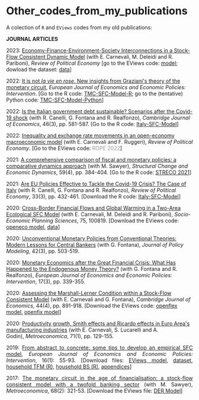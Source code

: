 # Other_codes_from_my_publications

A colection of `R` and `EViews` codes from my old publications:

**JOURNAL ARTICLES**

2023: <a href="https://www.tandfonline.com/doi/full/10.1080/09538259.2023.2217776" target="_blank" rel="noopener">Economy-Finance-Environment-Society Interconnections in a Stock-Flow Consistent Dynamic Model</a> (with E. Carnevali, M. Deleidi and R. Pariboni), <em>Review of Political Economy</em> [go to the EViews code: <a href="https://github.com/marcoverpas/SFC-models-EViews/blob/master/supermultiplier" target="_blank" rel="noopener">model</a>; dowload the dataset: <a href="https://www.dropbox.com/scl/fi/xfaindcblsyo9xxevubt3/data_ref.xls?rlkey=hj9y1244ixb708ikaqi842kkj&amp;dl=0" target="_blank" rel="noopener">data</a>]

2022: <a href="https://www.elgaronline.com/view/journals/ejeep/aop/article-10.4337-ejeep.2022.0084/article-10.4337-ejeep.2022.0084.xml" target="_blank" rel="noopener">It is not <em>la vie en rose</em>. New insights from Graziani's theory of the monetary circuit</a>, <em>European Journal of Economics and Economic Policies: Intervention</em>. [Go to the R code: <a href="https://github.com/marcoverpas/TMC-SFC-Model-R" target="_blank" rel="noopener">TMC-SFC-Model-R</a>; go to the (tentative) Python code: <a href="https://github.com/marcoverpas/TMC-SFC-Model-Python" target="_blank" rel="noopener">TMC-SFC-Model-Python</a>]

2022: <a href="https://academic.oup.com/cje/advance-article-abstract/doi/10.1093/cje/beac014/6584486" target="_blank" rel="noopener">Is the Italian government debt sustainable? Scenarios after the Covid-19 shock</a> (with R. Canelli, G. Fontana and R. Realfonzo), <em>Cambridge Journal of Economics</em>, 46(3), pp. 581-587. [Go to the R code: <a href="https://github.com/marcoverpas/Italy-SFC-Model" target="_blank" rel="noopener">Italy-SFC-Model</a>]

2022: <a href="https://www.tandfonline.com/doi/full/10.1080/09538259.2022.2062961" target="_blank" rel="noopener">Inequality and exchange rate movements in an open-economy macroeconomic model</a> (with E. Carnevali and F. Ruggeri), <em>Review of Political Economy</em>. [Go to the EViews code: <span style="color: #999999;">ROPE 2022</span>]

2021: <a href="https://www.sciencedirect.com/science/article/pii/S0954349X2100103X" target="_blank" rel="noopener">A comprehensive comparison of fiscal and monetary policies: a comparative dynamics approach</a> (with M. Sawyer), <em>Structural Change and Economic Dynamics</em>, 59(4), pp. 384-404. [Go to the R code: <a href="https://github.com/marcoverpas/STRECO_2021" target="_blank" rel="noopener">STRECO 2021</a>]

2021: <a href="https://www.tandfonline.com/doi/full/10.1080/09538259.2021.1876477?src=" target="_blank" rel="noopener noreferrer">Are EU Policies Effective to Tackle the Covid-19 Crisis? The Case of Italy</a> (with R. Canelli, G. Fontana and R. Realfonzo), <em>Review of Political Economy</em>, 33(3), pp. 432-461. [Download the R code: <a href="https://github.com/marcoverpas/Italy-SFC-Model" target="_blank" rel="noopener">Italy-SFC-Model</a>]

2020: <a href="https://doi.org/10.1016/j.seps.2020.100819" target="_blank" rel="noopener noreferrer">Cross-Border Financial Flows and Global Warming in a Two-Area Ecological SFC Model</a> (with E. Carnevali, M. Deleidi and R. Pariboni), <em>Socio-Economic Planning Sciences</em>, 75, 100819. [Download the EViews code: <a href="https://github.com/marcoverpas/Other_codes_from_my_publications/blob/main/OPENECO" target="_blank" rel="noopener noreferrer">openeco model</a>, <a href="https://www.dropbox.com/s/lwvdksvv0si891o/data_seps.xls?dl=0" target="_blank" rel="noopener noreferrer">data</a>]

2020: <a href="https://www.sciencedirect.com/science/article/pii/S0161893820300041" target="_blank" rel="noopener noreferrer">Unconventional Monetary Policies from Conventional Theories: Modern Lessons for Central Bankers</a> (with G. Fontana), <em>Journal of Policy Modeling</em>, 42(3), pp. 503-519.

2020: <a href="https://www.elgaronline.com/view/journals/ejeep/17-3/ejeep.2020.03.07.xml?fbclid=IwAR0eZZP5m_QLMxN1h2TSuqXzAsMFuEv9xD0baK1fwNiQbZgI19DjvAJUqu4" target="_blank" rel="noopener noreferrer">Monetary Economics after the Great Financial Crisis: What Has Happened to the Endogenous Money Theory?</a> (with G. Fontana and R. Realfonzo), <em>European Journal of Economics and Economic Policies: Intervention</em>, 17(3), pp. 339-355.

2020: <a href="https://academic.oup.com/cje/article/44/4/891/5733213?guestAccessKey=acb1eb49-be93-4239-ac9a-e321a0300260" target="_blank" rel="noopener noreferrer">Assessing the Marshall-Lerner Condition within a Stock-Flow Consistent Model</a> (with E. Carnevali and G. Fontana), <em>Cambridge Journal of Economics</em>, 44(4), pp. 891-918. [Download the EViews code: <a href="https://github.com/marcoverpas/Other_codes_from_my_publications/blob/main/OPENFLEX_S" target="_blank" rel="noopener noreferrer">openflex model</a>, <a href="https://github.com/marcoverpas/Other_codes_from_my_publications/blob/main/OPENFIX_S" target="_blank" rel="noopener noreferrer">openfix model</a>]

2020: <a href="https://onlinelibrary.wiley.com/doi/full/10.1111/meca.12270" target="_blank" rel="noopener noreferrer">Productivity growth, Smith effects and Ricardo effects in Euro Area's manufacturing industries</a> (with E. Carnevali, S. Lucarelli and A. Godin), <em>Metroeconomica</em>, 71(1), pp. 129-155.
<p style="text-align: justify;">2019: <a href="https://www.elgaronline.com/abstract/journals/ejeep/16-1/ejeep.2019.01.05.xml" target="_blank" rel="noopener noreferrer">From abstract to concrete: some tips to develop an empirical SFC model</a>, <em>European Journal of Economics and Economic Policies: Intervention</em>, 16(1): 55-93. [Download files: <a href="https://github.com/marcoverpas/Other_codes_from_my_publications/blob/main/Italy_SFC_2019" target="_blank" rel="noopener noreferrer">EViews model</a>, <a href="https://www.dropbox.com/s/gsx1hry4vlufa56/Italy%20data.xls?dl=0" target="_blank" rel="noopener noreferrer">dataset</a>, <a href="https://github.com/marcoverpas/Other_codes_from_my_publications/blob/main/household_tfm" target="_blank" rel="noopener noreferrer">household TFM (R)</a>, <a href="https://github.com/marcoverpas/Other_codes_from_my_publications/blob/main/household_bs" target="_blank" rel="noopener noreferrer">household BS (R)</a>, <a href="http://models.sfc-models.net/passarella2019/" target="_blank" rel="noopener noreferrer">appendices</a>]</p>
<p style="text-align: justify;">2017: <a href="http://onlinelibrary.wiley.com/doi/10.1111/meca.12103/full" target="_blank" rel="noopener noreferrer">The monetary circuit in the age of financialisation: a stock-flow consistent model with a twofold banking sector</a> (with M. Sawyer), <em>Metroeconomica</em>, 68(2): 321-53. [Download the EViews file: <a href="https://github.com/marcoverpas/Other_codes_from_my_publications/blob/main/DER" target="_blank" rel="noopener noreferrer">DER Model</a>]</p>
